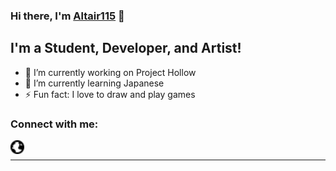 ### Hi there, I'm [Altair115][website] 👋




## I'm a Student, Developer, and Artist!
- 🔭 I’m currently working on Project Hollow
- 🌱 I’m currently learning Japanese
- ⚡ Fun fact: I love to draw and play games

### Connect with me:

[<img align="left" alt="codeSTACKr.com" width="22px" src="https://raw.githubusercontent.com/iconic/open-iconic/master/svg/globe.svg" />][website]


<br />

---


[website]: https://altair115.github.io/



<!--
**Altair115/Altair115** is a ✨ _special_ ✨ repository because its `README.md` (this file) appears on your GitHub profile.
